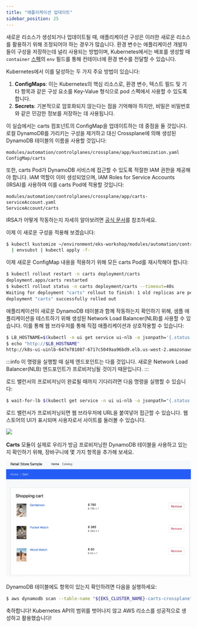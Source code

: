 ```yaml
---
title: "애플리케이션 업데이트"
sidebar_position: 25
---
```


새로운 리소스가 생성되거나 업데이트될 때, 애플리케이션 구성은 이러한 새로운 리소스를 활용하기 위해 조정되어야 하는 경우가 많습니다. 환경 변수는 애플리케이션 개발자들이 구성을 저장하는데 널리 사용되는 방법이며, Kubernetes에서는 배포를 생성할 때 `container` [스펙](https://kubernetes.io/docs/tasks/inject-data-application/define-environment-variable-container/)의 `env` 필드를 통해 컨테이너에 환경 변수를 전달할 수 있습니다.

Kubernetes에서 이를 달성하는 두 가지 주요 방법이 있습니다:

1. **ConfigMaps**: 이는 Kubernetes의 핵심 리소스로, 환경 변수, 텍스트 필드 및 기타 항목과 같은 구성 요소를 Key-Value 형식으로 pod 스펙에서 사용할 수 있도록 합니다.
2. **Secrets**: 기본적으로 암호화되지 않는다는 점을 기억해야 하지만, 비밀은 비밀번호와 같은 민감한 정보를 저장하는 데 사용됩니다.

이 실습에서는 carts 컴포넌트의 ConfigMap을 업데이트하는 데 중점을 둘 것입니다. 로컬 DynamoDB를 가리키는 구성을 제거하고 대신 Crossplane에 의해 생성된 DynamoDB 테이블의 이름을 사용할 것입니다:

```kustomization
modules/automation/controlplanes/crossplane/app/kustomization.yaml
ConfigMap/carts
```

또한, carts Pod가 DynamoDB 서비스에 접근할 수 있도록 적절한 IAM 권한을 제공해야 합니다. IAM 역할이 이미 생성되었으며, IAM Roles for Service Accounts (IRSA)를 사용하여 이를 carts Pod에 적용할 것입니다:

```kustomization
modules/automation/controlplanes/crossplane/app/carts-serviceAccount.yaml
ServiceAccount/carts
```

IRSA가 어떻게 작동하는지 자세히 알아보려면 [공식 문서](https://docs.aws.amazon.com/eks/latest/userguide/iam-roles-for-service-accounts.html)를 참조하세요.

이제 이 새로운 구성을 적용해 보겠습니다:

```bash
$ kubectl kustomize ~/environment/eks-workshop/modules/automation/controlplanes/crossplane/app \
  | envsubst | kubectl apply -f-
```

이제 새로운 ConfigMap 내용을 적용하기 위해 모든 carts Pod를 재시작해야 합니다:

```bash
$ kubectl rollout restart -n carts deployment/carts
deployment.apps/carts restarted
$ kubectl rollout status -n carts deployment/carts --timeout=40s
Waiting for deployment "carts" rollout to finish: 1 old replicas are pending termination...
deployment "carts" successfully rolled out
```

애플리케이션이 새로운 DynamoDB 테이블과 함께 작동하는지 확인하기 위해, 샘플 애플리케이션을 테스트하기 위해 생성된 Network Load Balancer(NLB)를 사용할 수 있습니다. 이를 통해 웹 브라우저를 통해 직접 애플리케이션과 상호작용할 수 있습니다:

```bash
$ LB_HOSTNAME=$(kubectl -n ui get service ui-nlb -o jsonpath='{.status.loadBalancer.ingress[*].hostname}{"\n"}')
$ echo "http://$LB_HOSTNAME"
http://k8s-ui-uinlb-647e781087-6717c5049aa96bd9.elb.us-west-2.amazonaws.com
```

:::info
이 명령을 실행할 때 실제 엔드포인트는 다를 것입니다. 새로운 Network Load Balancer(NLB) 엔드포인트가 프로비저닝될 것이기 때문입니다.
:::

로드 밸런서의 프로비저닝이 완료될 때까지 기다리려면 다음 명령을 실행할 수 있습니다:

```bash timeout=610
$ wait-for-lb $(kubectl get service -n ui ui-nlb -o jsonpath="{.status.loadBalancer.ingress[*].hostname}{'\n'}")
```

로드 밸런서가 프로비저닝되면 웹 브라우저에 URL을 붙여넣어 접근할 수 있습니다. 웹 스토어의 UI가 표시되며 사용자로서 사이트를 둘러볼 수 있습니다.

<Browser url="http://k8s-ui-uinlb-a9797f0f61.elb.us-west-2.amazonaws.com">
<img src={require('@site/static/img/sample-app-screens/home.webp').default}/>
</Browser>

**Carts** 모듈이 실제로 우리가 방금 프로비저닝한 DynamoDB 테이블을 사용하고 있는지 확인하기 위해, 장바구니에 몇 가지 항목을 추가해 보세요.

![Cart screenshot](./assets/cart-items-present.webp)

DynamoDB 테이블에도 항목이 있는지 확인하려면 다음을 실행하세요:

```bash
$ aws dynamodb scan --table-name "${EKS_CLUSTER_NAME}-carts-crossplane"
```

축하합니다! Kubernetes API의 범위를 벗어나지 않고 AWS 리소스를 성공적으로 생성하고 활용했습니다!